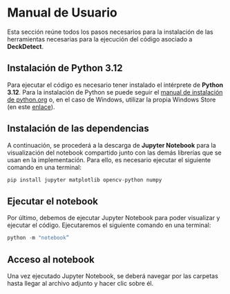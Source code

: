 # Manual de Usuario

Esta sección reúne todos los pasos necesarios para la instalación de las herramientas necesarias para la ejecución del código asociado a **DeckDetect**.

## **Instalación de Python 3.12**  
Para ejecutar el código es necesario tener instalado el intérprete de **Python 3.12**. Para la instalación de Python se puede seguir el [manual de instalación de python.org](https://www.python.org/) o, en el caso de Windows, utilizar la propia Windows Store (en este [enlace](https://www.microsoft.com/store)).

## **Instalación de las dependencias**  
A continuación, se procederá a la descarga de **Jupyter Notebook** para la visualización del notebook compartido junto con las demás librerías que se usan en la implementación. Para ello, es necesario ejecutar el siguiente comando en una terminal:

```python
pip install jupyter matplotlib opencv-python numpy
```
## **Ejecutar el notebook**
Por último, debemos de ejecutar Jupyter Notebook para poder visualizar y ejecutar el código. Ejecutaremos el siguiente comando en una terminal:

```python
python -m "notebook”
```

## **Acceso al notebook**
Una vez ejecutado Jupyter Notebook, se deberá navegar por las carpetas hasta llegar al archivo adjunto y hacer clic sobre él.
